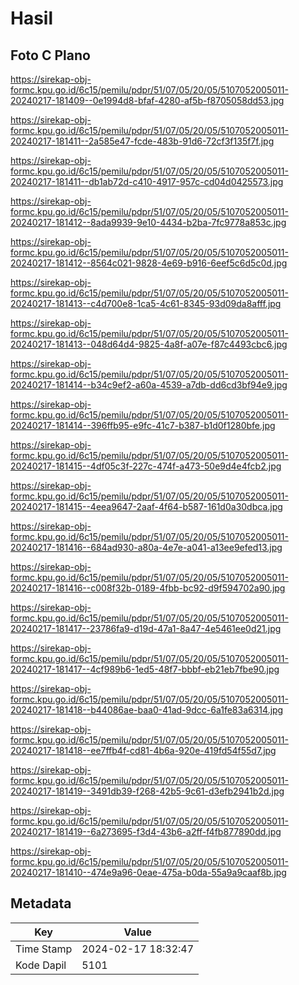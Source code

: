 # Hasil

## Foto C Plano

https://sirekap-obj-formc.kpu.go.id/6c15/pemilu/pdpr/51/07/05/20/05/5107052005011-20240217-181409--0e1994d8-bfaf-4280-af5b-f8705058dd53.jpg

https://sirekap-obj-formc.kpu.go.id/6c15/pemilu/pdpr/51/07/05/20/05/5107052005011-20240217-181411--2a585e47-fcde-483b-91d6-72cf3f135f7f.jpg

https://sirekap-obj-formc.kpu.go.id/6c15/pemilu/pdpr/51/07/05/20/05/5107052005011-20240217-181411--db1ab72d-c410-4917-957c-cd04d0425573.jpg

https://sirekap-obj-formc.kpu.go.id/6c15/pemilu/pdpr/51/07/05/20/05/5107052005011-20240217-181412--8ada9939-9e10-4434-b2ba-7fc9778a853c.jpg

https://sirekap-obj-formc.kpu.go.id/6c15/pemilu/pdpr/51/07/05/20/05/5107052005011-20240217-181412--8564c021-9828-4e69-b916-6eef5c6d5c0d.jpg

https://sirekap-obj-formc.kpu.go.id/6c15/pemilu/pdpr/51/07/05/20/05/5107052005011-20240217-181413--c4d700e8-1ca5-4c61-8345-93d09da8afff.jpg

https://sirekap-obj-formc.kpu.go.id/6c15/pemilu/pdpr/51/07/05/20/05/5107052005011-20240217-181413--048d64d4-9825-4a8f-a07e-f87c4493cbc6.jpg

https://sirekap-obj-formc.kpu.go.id/6c15/pemilu/pdpr/51/07/05/20/05/5107052005011-20240217-181414--b34c9ef2-a60a-4539-a7db-dd6cd3bf94e9.jpg

https://sirekap-obj-formc.kpu.go.id/6c15/pemilu/pdpr/51/07/05/20/05/5107052005011-20240217-181414--396ffb95-e9fc-41c7-b387-b1d0f1280bfe.jpg

https://sirekap-obj-formc.kpu.go.id/6c15/pemilu/pdpr/51/07/05/20/05/5107052005011-20240217-181415--4df05c3f-227c-474f-a473-50e9d4e4fcb2.jpg

https://sirekap-obj-formc.kpu.go.id/6c15/pemilu/pdpr/51/07/05/20/05/5107052005011-20240217-181415--4eea9647-2aaf-4f64-b587-161d0a30dbca.jpg

https://sirekap-obj-formc.kpu.go.id/6c15/pemilu/pdpr/51/07/05/20/05/5107052005011-20240217-181416--684ad930-a80a-4e7e-a041-a13ee9efed13.jpg

https://sirekap-obj-formc.kpu.go.id/6c15/pemilu/pdpr/51/07/05/20/05/5107052005011-20240217-181416--c008f32b-0189-4fbb-bc92-d9f594702a90.jpg

https://sirekap-obj-formc.kpu.go.id/6c15/pemilu/pdpr/51/07/05/20/05/5107052005011-20240217-181417--23786fa9-d19d-47a1-8a47-4e5461ee0d21.jpg

https://sirekap-obj-formc.kpu.go.id/6c15/pemilu/pdpr/51/07/05/20/05/5107052005011-20240217-181417--4cf989b6-1ed5-48f7-bbbf-eb21eb7fbe90.jpg

https://sirekap-obj-formc.kpu.go.id/6c15/pemilu/pdpr/51/07/05/20/05/5107052005011-20240217-181418--b44086ae-baa0-41ad-9dcc-6a1fe83a6314.jpg

https://sirekap-obj-formc.kpu.go.id/6c15/pemilu/pdpr/51/07/05/20/05/5107052005011-20240217-181418--ee7ffb4f-cd81-4b6a-920e-419fd54f55d7.jpg

https://sirekap-obj-formc.kpu.go.id/6c15/pemilu/pdpr/51/07/05/20/05/5107052005011-20240217-181419--3491db39-f268-42b5-9c61-d3efb2941b2d.jpg

https://sirekap-obj-formc.kpu.go.id/6c15/pemilu/pdpr/51/07/05/20/05/5107052005011-20240217-181419--6a273695-f3d4-43b6-a2ff-f4fb877890dd.jpg

https://sirekap-obj-formc.kpu.go.id/6c15/pemilu/pdpr/51/07/05/20/05/5107052005011-20240217-181410--474e9a96-0eae-475a-b0da-55a9a9caaf8b.jpg


## Metadata

| Key        | Value               |
| ---------- | ------------------- |
| Time Stamp | 2024-02-17 18:32:47 |
| Kode Dapil | 5101                |



